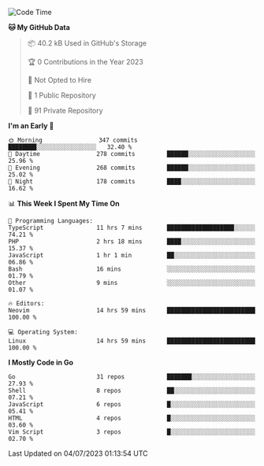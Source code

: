 
<!--START_SECTION:waka-->
![Code Time](http://img.shields.io/badge/Code%20Time-3%2C731%20hrs%2030%20mins-blue)

**🐱 My GitHub Data** 

> 📦 40.2 kB Used in GitHub's Storage 
 > 
> 🏆 0 Contributions in the Year 2023
 > 
> 🚫 Not Opted to Hire
 > 
> 📜 1 Public Repository 
 > 
> 🔑 91 Private Repository 
 > 
**I'm an Early 🐤** 

```text
🌞 Morning                347 commits         ████████░░░░░░░░░░░░░░░░░   32.40 % 
🌆 Daytime                278 commits         ██████░░░░░░░░░░░░░░░░░░░   25.96 % 
🌃 Evening                268 commits         ██████░░░░░░░░░░░░░░░░░░░   25.02 % 
🌙 Night                  178 commits         ████░░░░░░░░░░░░░░░░░░░░░   16.62 % 
```


📊 **This Week I Spent My Time On** 

```text
💬 Programming Languages: 
TypeScript               11 hrs 7 mins       ███████████████████░░░░░░   74.21 % 
PHP                      2 hrs 18 mins       ████░░░░░░░░░░░░░░░░░░░░░   15.37 % 
JavaScript               1 hr 1 min          ██░░░░░░░░░░░░░░░░░░░░░░░   06.86 % 
Bash                     16 mins             ░░░░░░░░░░░░░░░░░░░░░░░░░   01.79 % 
Other                    9 mins              ░░░░░░░░░░░░░░░░░░░░░░░░░   01.07 % 

🔥 Editors: 
Neovim                   14 hrs 59 mins      █████████████████████████   100.00 % 

💻 Operating System: 
Linux                    14 hrs 59 mins      █████████████████████████   100.00 % 
```

**I Mostly Code in Go** 

```text
Go                       31 repos            ███████░░░░░░░░░░░░░░░░░░   27.93 % 
Shell                    8 repos             ██░░░░░░░░░░░░░░░░░░░░░░░   07.21 % 
JavaScript               6 repos             █░░░░░░░░░░░░░░░░░░░░░░░░   05.41 % 
HTML                     4 repos             █░░░░░░░░░░░░░░░░░░░░░░░░   03.60 % 
Vim Script               3 repos             █░░░░░░░░░░░░░░░░░░░░░░░░   02.70 % 
```




 Last Updated on 04/07/2023 01:13:54 UTC
<!--END_SECTION:waka-->
